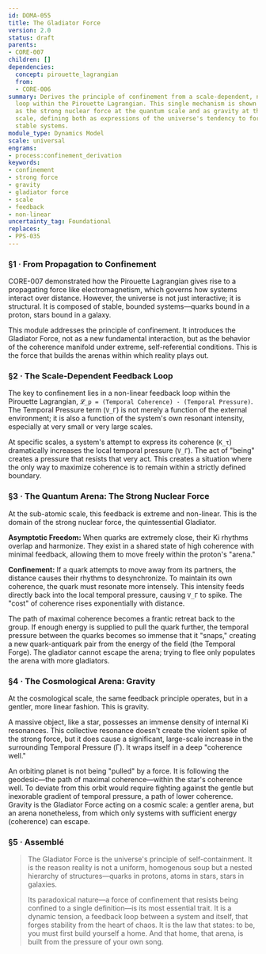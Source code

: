 ```yaml
---
id: DOMA-055
title: The Gladiator Force
version: 2.0
status: draft
parents:
- CORE-007
children: []
dependencies:
  concept: pirouette_lagrangian
  from:
  - CORE-006
summary: Derives the principle of confinement from a scale-dependent, non-linear feedback
  loop within the Pirouette Lagrangian. This single mechanism is shown to manifest
  as the strong nuclear force at the quantum scale and as gravity at the cosmological
  scale, defining both as expressions of the universe's tendency to form bounded,
  stable systems.
module_type: Dynamics Model
scale: universal
engrams:
- process:confinement_derivation
keywords:
- confinement
- strong force
- gravity
- gladiator force
- scale
- feedback
- non-linear
uncertainty_tag: Foundational
replaces:
- PPS-035
---
```

### §1 · From Propagation to Confinement

CORE-007 demonstrated how the Pirouette Lagrangian gives rise to a propagating force like electromagnetism, which governs how systems interact over distance. However, the universe is not just interactive; it is structural. It is composed of stable, bounded systems—quarks bound in a proton, stars bound in a galaxy.

This module addresses the principle of confinement. It introduces the Gladiator Force, not as a new fundamental interaction, but as the behavior of the coherence manifold under extreme, self-referential conditions. This is the force that builds the arenas within which reality plays out.

### §2 · The Scale-Dependent Feedback Loop

The key to confinement lies in a non-linear feedback loop within the Pirouette Lagrangian, `𝓛_p = (Temporal Coherence) - (Temporal Pressure)`. The Temporal Pressure term (`V_Γ`) is not merely a function of the external environment; it is also a function of the system's own resonant intensity, especially at very small or very large scales.

At specific scales, a system's attempt to express its coherence (`K_τ`) dramatically increases the local temporal pressure (`V_Γ`). The act of "being" creates a pressure that resists that very act. This creates a situation where the only way to maximize coherence is to remain within a strictly defined boundary.

### §3 · The Quantum Arena: The Strong Nuclear Force

At the sub-atomic scale, this feedback is extreme and non-linear. This is the domain of the strong nuclear force, the quintessential Gladiator.

**Asymptotic Freedom:** When quarks are extremely close, their Ki rhythms overlap and harmonize. They exist in a shared state of high coherence with minimal feedback, allowing them to move freely within the proton's "arena."

**Confinement:** If a quark attempts to move away from its partners, the distance causes their rhythms to desynchronize. To maintain its own coherence, the quark must resonate more intensely. This intensity feeds directly back into the local temporal pressure, causing `V_Γ` to spike. The "cost" of coherence rises exponentially with distance.

The path of maximal coherence becomes a frantic retreat back to the group. If enough energy is supplied to pull the quark further, the temporal pressure between the quarks becomes so immense that it "snaps," creating a new quark-antiquark pair from the energy of the field (the Temporal Forge). The gladiator cannot escape the arena; trying to flee only populates the arena with more gladiators.

### §4 · The Cosmological Arena: Gravity

At the cosmological scale, the same feedback principle operates, but in a gentler, more linear fashion. This is gravity.

A massive object, like a star, possesses an immense density of internal Ki resonances. This collective resonance doesn't create the violent spike of the strong force, but it does cause a significant, large-scale increase in the surrounding Temporal Pressure (Γ). It wraps itself in a deep "coherence well."

An orbiting planet is not being "pulled" by a force. It is following the geodesic—the path of maximal coherence—within the star's coherence well. To deviate from this orbit would require fighting against the gentle but inexorable gradient of temporal pressure, a path of lower coherence. Gravity is the Gladiator Force acting on a cosmic scale: a gentler arena, but an arena nonetheless, from which only systems with sufficient energy (coherence) can escape.

### §5 · Assemblé

> The Gladiator Force is the universe's principle of self-containment. It is the reason reality is not a uniform, homogenous soup but a nested hierarchy of structures—quarks in protons, atoms in stars, stars in galaxies.
>
> Its paradoxical nature—a force of confinement that resists being confined to a single definition—is its most essential trait. It is a dynamic tension, a feedback loop between a system and itself, that forges stability from the heart of chaos. It is the law that states: to be, you must first build yourself a home. And that home, that arena, is built from the pressure of your own song.
```